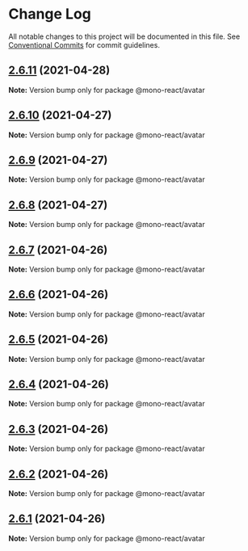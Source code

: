 # Change Log

All notable changes to this project will be documented in this file.
See [Conventional Commits](https://conventionalcommits.org) for commit guidelines.

## [2.6.11](https://github.com/aatifbandey/mono-react/compare/@mono-react/avatar@2.6.10...@mono-react/avatar@2.6.11) (2021-04-28)

**Note:** Version bump only for package @mono-react/avatar





## [2.6.10](https://github.com/aatifbandey/mono-react/compare/@mono-react/avatar@2.6.9...@mono-react/avatar@2.6.10) (2021-04-27)

**Note:** Version bump only for package @mono-react/avatar





## [2.6.9](https://github.com/aatifbandey/mono-react/compare/@mono-react/avatar@2.6.8...@mono-react/avatar@2.6.9) (2021-04-27)

**Note:** Version bump only for package @mono-react/avatar





## [2.6.8](https://github.com/aatifbandey/mono-react/compare/@mono-react/avatar@2.6.7...@mono-react/avatar@2.6.8) (2021-04-27)

**Note:** Version bump only for package @mono-react/avatar





## [2.6.7](https://github.com/aatifbandey/mono-react/compare/@mono-react/avatar@2.6.6...@mono-react/avatar@2.6.7) (2021-04-26)

**Note:** Version bump only for package @mono-react/avatar





## [2.6.6](https://github.com/aatifbandey/mono-react/compare/@mono-react/avatar@2.6.5...@mono-react/avatar@2.6.6) (2021-04-26)

**Note:** Version bump only for package @mono-react/avatar





## [2.6.5](https://github.com/aatifbandey/mono-react/compare/@mono-react/avatar@2.6.4...@mono-react/avatar@2.6.5) (2021-04-26)

**Note:** Version bump only for package @mono-react/avatar





## [2.6.4](https://github.com/aatifbandey/mono-react/compare/@mono-react/avatar@2.6.3...@mono-react/avatar@2.6.4) (2021-04-26)

**Note:** Version bump only for package @mono-react/avatar





## [2.6.3](https://github.com/aatifbandey/mono-react/compare/@mono-react/avatar@2.6.2...@mono-react/avatar@2.6.3) (2021-04-26)

**Note:** Version bump only for package @mono-react/avatar





## [2.6.2](https://github.com/aatifbandey/mono-react/compare/@mono-react/avatar@2.6.1...@mono-react/avatar@2.6.2) (2021-04-26)

**Note:** Version bump only for package @mono-react/avatar





## [2.6.1](https://github.com/aatifbandey/mono-react/compare/@mono-react/avatar@2.6.0...@mono-react/avatar@2.6.1) (2021-04-26)

**Note:** Version bump only for package @mono-react/avatar
